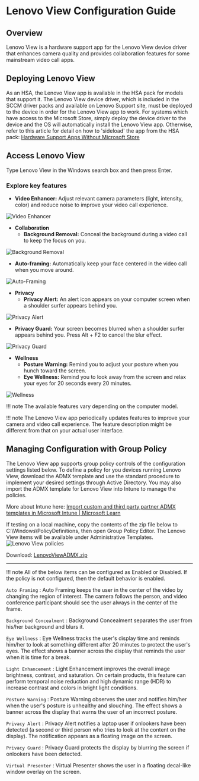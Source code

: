 # Lenovo View Configuration Guide

## Overview

Lenovo View is a hardware support app for the Lenovo View device driver that enhances camera quality and provides collaboration features for some mainstream video call apps.

## Deploying Lenovo View

As an HSA, the Lenovo View app is available in the HSA pack for models that support it. The Lenovo View device driver, which is included in the SCCM driver packs and available on Lenovo Support site, must be deployed to the device in order for the Lenovo View app to work. For systems which have access to the Microsoft Store, simply deploy the device driver to the device and the OS will automatically install the Lenovo View app. Otherwise, refer to this article for detail on how to 'sideload' the app from the HSA pack: [Hardware Support Apps Without Microsoft Store](https://blog.lenovocdrt.com/hardware-support-apps-without-microsoft-store)

## Access Lenovo View

Type Lenovo View in the Windows search box and then press Enter.

### Explore key features

- **Video Enhancer:** Adjust relevant camera parameters (light, intensity, color) and reduce noise to improve your video call experience.

![Video Enhancer](https://cdrt.github.io/mk_docs/img/guides/view/Video_Enhancer.jpg)

- **Collaboration**
    - **Background Removal:** Conceal the background during a video call to keep the focus on you.

 ![Background Removal](https://cdrt.github.io/mk_docs/img/guides/view/Background_Removal.jpg)

- **Auto-framing:** Automatically keep your face centered in the video call when you move around.

 ![Auto-Framing](https://cdrt.github.io/mk_docs/img/guides/view/Auto-Framing.jpg)

- **Privacy**
    - **Privacy Alert:** An alert icon appears on your computer screen when a shoulder surfer appears behind you.

 ![Privacy Alert](https://cdrt.github.io/mk_docs/img/guides/view/Privacy_Alert_2023.jpg)

- **Privacy Guard:** Your screen becomes blurred when a shoulder surfer appears behind you. Press Alt + F2 to cancel the blur effect.

 ![Privacy Guard](https://cdrt.github.io/mk_docs/img/guides/view/Privacy_Guard.jpg)

- **Wellness**
    - **Posture Warning:** Remind you to adjust your posture when you hunch toward the screen.
    - **Eye Wellness:** Remind you to look away from the screen and relax your eyes for 20 seconds every 20 minutes.

 ![Wellness](https://cdrt.github.io/mk_docs/img/guides/view/a_temp_digital_wellness_2023.jpg)

!!! note
    The available features vary depending on the computer model.

!!! note
    The Lenovo View app periodically updates features to improve your camera and video call experience. The feature description might be different from that on your actual user interface.

## Managing Configuration with Group Policy

The Lenovo View app supports group policy controls of the configuration settings listed below. To define a policy for you devices running Lenovo View, download the ADMX template and use the standard procedure to implement your desired settings through Active Directory.  You may also import the ADMX template for Lenovo View into Intune to manage the policies.

More about Intune here: [Import custom and third party partner ADMX templates in Microsoft Intune | Microsoft Learn](https://learn.microsoft.com/en-us/mem/intune/configuration/administrative-templates-import-custom) 

If testing on a local machine, copy the contents of the zip file below to C:\Windows\PolicyDefinitions, then open Group Policy Editor. The Lenovo View items will be available under Administrative Templates.
![Lenovo View policies](https://cdrt.github.io/mk_docs/img/guides/view/gpedit.png)

Download:  [LenovoViewADMX.zip](https://download.lenovo.com/cdrt/tools/LenovoViewADMX.zip) 

---

!!! note
    All of the below items can be configured as Enabled or Disabled.  If the policy is not configured, then the default behavior is enabled.

`Auto Framing`
:  Auto Framing keeps the user in the center of the video by changing the region of interest. The camera follows the person, and video conference participant should see the user always in the center of the frame.

`Background Concealment`
:  Background Concealment separates the user from his/her background and blurs it.

`Eye Wellness`
:  Eye Wellness tracks the user's display time and reminds him/her to look at something different after 20 minutes to protect the user's eyes. The effect shows a banner across the display that reminds the user when it is time for a break.

`Light Enhancement`
:  Light Enhancement improves the overall image brightness, contrast, and saturation. On certain products, this feature can perform temporal noise reduction and high dynamic range (HDR) to increase contrast and colors in bright light conditions.

`Posture Warning`
:  Posture Warning observes the user and notifies him/her when the user's posture is unhealthy and slouching. The effect shows a banner across the display that warns the user of an incorrect posture.

`Privacy Alert`
:  Privacy Alert notifies a laptop user if onlookers have been detected (a second or third person who tries to look at the content on the display). The notification appears as a floating image on the screen.

`Privacy Guard`
:  Privacy Guard protects the display by blurring the screen if onlookers have been detected.

`Virtual Presenter`
:  Virtual Presenter shows the user in a floating decal-like window overlay on the screen.
